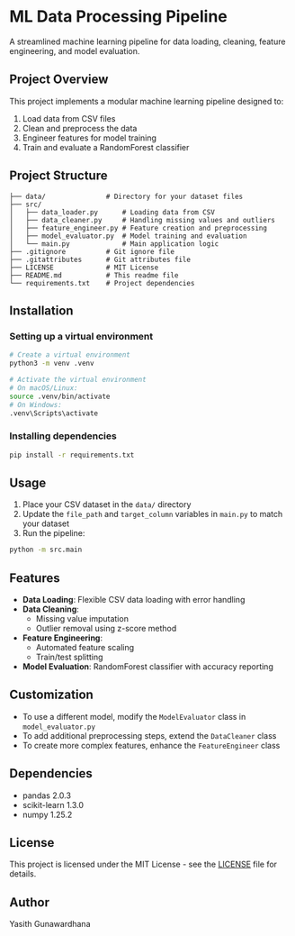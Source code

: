 # ML Data Processing Pipeline

A streamlined machine learning pipeline for data loading, cleaning, feature engineering, and model evaluation.

## Project Overview

This project implements a modular machine learning pipeline designed to:
1. Load data from CSV files
2. Clean and preprocess the data
3. Engineer features for model training
4. Train and evaluate a RandomForest classifier

## Project Structure

```
├── data/               # Directory for your dataset files
├── src/
│   ├── data_loader.py      # Loading data from CSV
│   ├── data_cleaner.py     # Handling missing values and outliers
│   ├── feature_engineer.py # Feature creation and preprocessing
│   ├── model_evaluator.py  # Model training and evaluation
│   └── main.py             # Main application logic
├── .gitignore          # Git ignore file
├── .gitattributes      # Git attributes file
├── LICENSE             # MIT License
├── README.md           # This readme file
└── requirements.txt    # Project dependencies
```

## Installation

### Setting up a virtual environment

```bash
# Create a virtual environment
python3 -m venv .venv

# Activate the virtual environment
# On macOS/Linux:
source .venv/bin/activate
# On Windows:
.venv\Scripts\activate
```

### Installing dependencies

```bash
pip install -r requirements.txt
```

## Usage

1. Place your CSV dataset in the `data/` directory
2. Update the `file_path` and `target_column` variables in `main.py` to match your dataset
3. Run the pipeline:

```bash
python -m src.main
```

## Features

- **Data Loading**: Flexible CSV data loading with error handling
- **Data Cleaning**: 
  - Missing value imputation
  - Outlier removal using z-score method
- **Feature Engineering**:
  - Automated feature scaling
  - Train/test splitting
- **Model Evaluation**: RandomForest classifier with accuracy reporting

## Customization

- To use a different model, modify the `ModelEvaluator` class in `model_evaluator.py`
- To add additional preprocessing steps, extend the `DataCleaner` class
- To create more complex features, enhance the `FeatureEngineer` class

## Dependencies

- pandas 2.0.3
- scikit-learn 1.3.0
- numpy 1.25.2

## License

This project is licensed under the MIT License - see the [LICENSE](LICENSE) file for details.

## Author

Yasith Gunawardhana
